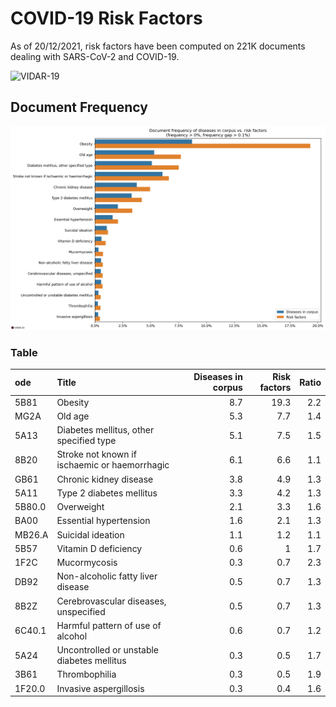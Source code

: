 # COVID-19 Risk Factors



As of 20/12/2021, risk factors have been computed on 221K documents dealing with SARS-CoV-2 and COVID-19.

![VIDAR-19](https://fran6wol.eu.pythonanywhere.com/assets/img/vidar_wm2.png)

## Document Frequency

![document frequency](./covid-19-risk-factors.png)

### Table

| ode    | Title                                         | Diseases in corpus | Risk factors | Ratio |
| :----- | :-------------------------------------------- | -----------------: | -----------: | ----: |
| 5B81   | Obesity                                       |                8.7 |         19.3 |   2.2 |
| MG2A   | Old age                                       |                5.3 |          7.7 |   1.4 |
| 5A13   | Diabetes mellitus, other specified type       |                5.1 |          7.5 |   1.5 |
| 8B20   | Stroke not known if ischaemic or haemorrhagic |                6.1 |          6.6 |   1.1 |
| GB61   | Chronic kidney disease                        |                3.8 |          4.9 |   1.3 |
| 5A11   | Type 2 diabetes mellitus                      |                3.3 |          4.2 |   1.3 |
| 5B80.0 | Overweight                                    |                2.1 |          3.3 |   1.6 |
| BA00   | Essential hypertension                        |                1.6 |          2.1 |   1.3 |
| MB26.A | Suicidal ideation                             |                1.1 |          1.2 |   1.1 |
| 5B57   | Vitamin D deficiency                          |                0.6 |            1 |   1.7 |
| 1F2C   | Mucormycosis                                  |                0.3 |          0.7 |   2.3 |
| DB92   | Non-alcoholic fatty liver disease             |                0.5 |          0.7 |   1.3 |
| 8B2Z   | Cerebrovascular diseases, unspecified         |                0.5 |          0.7 |   1.3 |
| 6C40.1 | Harmful pattern of use of alcohol             |                0.6 |          0.7 |   1.2 |
| 5A24   | Uncontrolled or unstable diabetes mellitus    |                0.3 |          0.5 |   1.7 |
| 3B61   | Thrombophilia                                 |                0.3 |          0.5 |   1.9 |
| 1F20.0 | Invasive aspergillosis                        |                0.3 |          0.4 |   1.6 |
